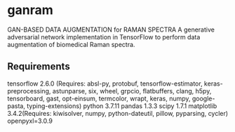 # ganram
GAN-BASED DATA AUGMENTATION for RAMAN SPECTRA
A generative adversarial network implementation in TensorFlow to perform data augmentation of biomedical Raman spectra.

## Requirements
tensorflow 2.6.0 (Requires: absl-py, protobuf, tensorflow-estimator, keras-preprocessing, 
astunparse, six, wheel, grpcio, flatbuffers, clang, h5py, tensorboard, 
gast, opt-einsum, termcolor, wrapt, keras, numpy, google-pasta, typing-extensions)
python 3.7.11
pandas 1.3.3
scipy 1.7.1
matplotlib 3.4.2(Requires: kiwisolver, numpy, python-dateutil, pillow, pyparsing, cycler)
openpyxl=3.0.9
